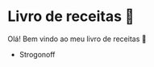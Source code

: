 # Livro de receitas :ear_of_rice:

Olá! Bem vindo ao meu livro de receitas :email:

- Strogonoff

  